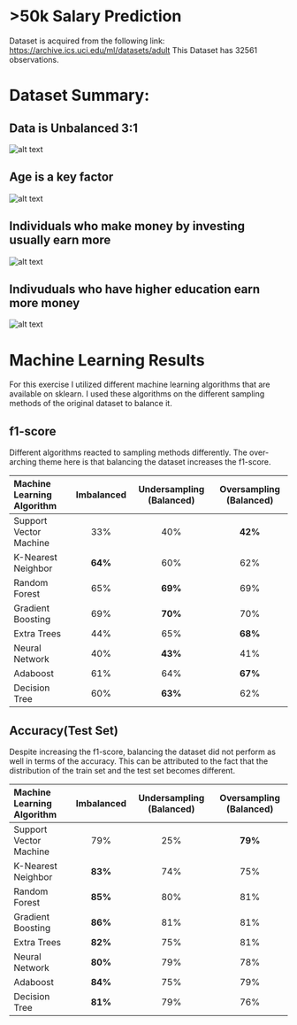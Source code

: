 # >50k Salary Prediction
Dataset is acquired from the following link: https://archive.ics.uci.edu/ml/datasets/adult
This Dataset has 32561 observations. 


# Dataset Summary:
## Data is Unbalanced 3:1
![alt text](https://github.com/nickbiso/50k-Salary-Prediction/blob/master/plots/unbalanced.png)

## Age is a key factor
![alt text](https://github.com/nickbiso/50k-Salary-Prediction/blob/master/plots/age.png)

## Individuals who make money by investing usually earn more  
![alt text](https://github.com/nickbiso/50k-Salary-Prediction/blob/master/plots/capitalgains.png)

## Indivuduals who have higher education earn more money
![alt text](https://github.com/nickbiso/50k-Salary-Prediction/blob/master/plots/education.png)

# Machine Learning Results 
For this exercise I utilized different machine learning algorithms that are available on sklearn. I used these algorithms on the different sampling methods of the original dataset to balance it.

## f1-score
Different algorithms reacted to sampling methods differently. The over-arching theme here is that balancing the dataset increases the f1-score.

|Machine Learning Algorithm      |	Imbalanced |	Undersampling (Balanced)	|	 Oversampling (Balanced)	  |
|:----------------------|:-------------------:|:-------------:|:---------------:|
|	Support Vector Machine|	33%	                |	40%	          |	**42%**	            |
|	K-Nearest Neighbor	  |	**64%**	                |	60%	          |	62%	            |
|	Random Forest	        |	65%	                |	**69%**	          |	69%	            |           
|	Gradient Boosting	    |	69%	                |	**70%**	          |	70%	            |
|	Extra Trees	          |	44%               	|	65%	          |	**68%**	            |
|	Neural Network	      |	40%	                |	**43%**	          |	41%	            |
|	Adaboost	            |	61%               	|	64%	          |	**67%**	            |
|	Decision Tree	        |	60%                |	**63%**         	|	62%	            |

## Accuracy(Test Set)
Despite increasing the f1-score, balancing the dataset did not perform as well in terms of the accuracy. This can be attributed to the fact that the distribution of the train set and the test set becomes different. 

|Machine Learning Algorithm      |	Imbalanced |	Undersampling (Balanced)	|	 Oversampling (Balanced)	  |
|	:---	|	:---:	|	:---:	|	:---:	
|	Support Vector Machine	|	79%	|	25%	|	**79%**	|
|	K-Nearest Neighbor	|	**83%**	|	74%	|	75%	|
|	Random Forest	|	**85%**	|	80%	|	81%	|
|	Gradient Boosting	|	**86%**	|	81%	|	81%	|
|	Extra Trees	|	**82%**	|	75%	|	81%	|
|	Neural Network	|	**80%**	|	79%	|	78%	|
|	Adaboost	|	**84%**	|	75%	|	79%	|
|	Decision Tree	|	**81%**	|	79%	|	76%	|

